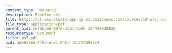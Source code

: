 ```yaml
---
content_type: resource
description: Problem set.
file: https://ol-ocw-studio-app-qa.s3.amazonaws.com/courses/10-675j-computational-quantum-mechanics-of-molecular-and-extended-systems-fall-2004/dae0df0a740aece104bcf5a75f586fc4_ps5.pdf
file_type: application/pdf
parent_uid: cef0b5ed-80f6-26a1-6beb-3844490d082d
resourcetype: Document
title: ps5.pdf
uid: dae0df0a-740a-ece1-04bc-f5a75f586fc4
---
```

